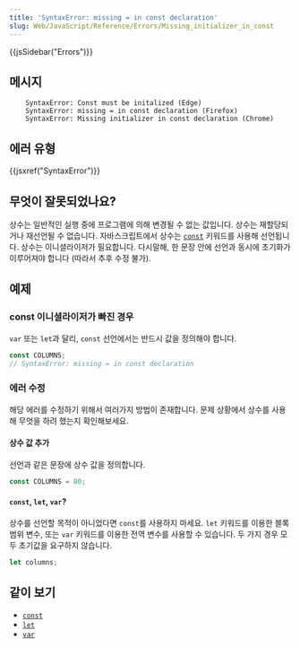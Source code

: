 ```yaml
---
title: 'SyntaxError: missing = in const declaration'
slug: Web/JavaScript/Reference/Errors/Missing_initializer_in_const
---
```

{{jsSidebar("Errors")}}

## 메시지

```
    SyntaxError: Const must be initalized (Edge)
    SyntaxError: missing = in const declaration (Firefox)
    SyntaxError: Missing initializer in const declaration (Chrome)
```

## 에러 유형

{{jsxref("SyntaxError")}}

## 무엇이 잘못되었나요?

상수는 일반적인 실행 중에 프로그램에 의해 변경될 수 없는 값입니다. 상수는 재할당되거나 재선언될 수 없습니다. 자바스크립트에서 상수는 [`const`](/en-US/docs/Web/JavaScript/Reference/Statements/const) 키워드를 사용해 선언됩니다. 상수는 이니셜라이저가 필요합니다. 다시말해, 한 문장 안에 선언과 동시에 초기화가 이루어져야 합니다 (따라서 추후 수정 불가).

## 예제

### const 이니셜라이저가 빠진 경우

`var` 또는 `let`과 달리, `const` 선언에서는 반드시 값을 정의해야 합니다.

```js example-bad
const COLUMNS;
// SyntaxError: missing = in const declaration
```

### 에러 수정

해당 에러를 수정하기 위해서 여러가지 방법이 존재합니다. 문제 상황에서 상수를 사용해 무엇을 하려 했는지 확인해보세요.

#### 상수 값 추가

선언과 같은 문장에 상수 값을 정의합니다.

```js example-good
const COLUMNS = 80;
```

#### `const`, `let`, `var`?

상수를 선언할 목적이 아니었다면 `const`를 사용하지 마세요. `let` 키워드를 이용한 블록범위 변수, 또는 `var` 키워드를 이용한 전역 변수를 사용할 수 있습니다. 두 가지 경우 모두 초기값을 요구하지 않습니다.

```js example-good
let columns;
```

## 같이 보기

- [`const`](/en-US/docs/Web/JavaScript/Reference/Statements/const)
- [`let`](/en-US/docs/Web/JavaScript/Reference/Statements/let)
- [`var`](/en-US/docs/Web/JavaScript/Reference/Statements/var)
